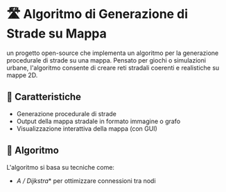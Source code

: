 # 🛣️ Algoritmo di Generazione di Strade su Mappa

un progetto open-source che implementa un algoritmo per la generazione procedurale di strade su una mappa. Pensato per giochi o simulazioni urbane, l'algoritmo consente di creare reti stradali coerenti e realistiche su mappe 2D.

## 🚀 Caratteristiche

- Generazione procedurale di strade
- Output della mappa stradale in formato immagine o grafo
- Visualizzazione interattiva della mappa (con GUI)

## 🧠 Algoritmo

L'algoritmo si basa su tecniche come:

- **A* / Dijkstra** per ottimizzare connessioni tra nodi

